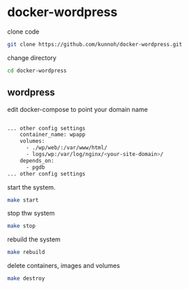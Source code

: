 # docker-wordpress
clone code
```sh
git clone https://github.com/kunnoh/docker-wordpress.git
```

change directory
```sh
cd docker-wordpress
```

## wordpress
edit docker-compose to point your domain name
```sh

... other config settings
    container_name: wpapp
    volumes:
      - ./wp/web/:/var/www/html/
      - logs/wp:/var/log/nginx/<your-site-domain>/
    depends_on:
      - pgdb
... other config settings

```

start the system.
```sh
make start
```

stop thw system
```sh
make stop
```

rebuild the system
```sh
make rebuild
```

delete containers, images and volumes
```sh
make destroy
```